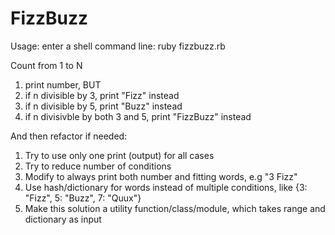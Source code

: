 # FizzBuzz

Usage: enter a shell command line:
ruby fizzbuzz.rb

Count from 1 to N
1. print number, BUT
2. if n divisible by 3, print "Fizz" instead
3. if n divisible by 5, print "Buzz" instead
4. if n divisivble by both 3 and 5, print "FizzBuzz" instead

And then refactor if needed:
1) Try to use only one print (output) for all cases
2) Try to reduce number of conditions
3) Modify to always print both number and fitting words, e.g "3 Fizz"
4) Use hash/dictionary for words instead of multiple conditions, like {3: "Fizz", 5: "Buzz", 7: "Quux"}
5) Make this solution a utility function/class/module, which takes range and dictionary as input
